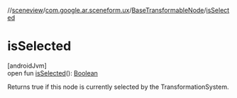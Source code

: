 //[sceneview](../../../index.md)/[com.google.ar.sceneform.ux](../index.md)/[BaseTransformableNode](index.md)/[isSelected](is-selected.md)

# isSelected

[androidJvm]\
open fun [isSelected](is-selected.md)(): [Boolean](https://kotlinlang.org/api/latest/jvm/stdlib/kotlin/-boolean/index.html)

Returns true if this node is currently selected by the TransformationSystem.
